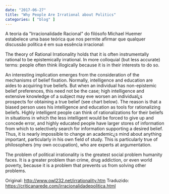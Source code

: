 ```yaml
---
date: "2017-06-27"
title: "Why People Are Irrational about Politics"
categories: [ "blog" ]
---
```

A teoria da "Irracionalidade Racional" do filósofo Michael Huemer estabelece uma base teórica que nos permite afirmar que qualquer discussão política é em sua essência irracional:

The theory of Rational Irrationality holds that it is often instrumentally rational to be epistemically irrational. In more colloquial (but less accurate) terms: people often think illogically because it is in their interests to do so.

An interesting implication emerges from the consideration of the mechanisms of belief fixation. Normally, intelligence and education are aides to acquiring true beliefs. But when an individual has non-epistemic belief preferences, this need not be the case; high intelligence and extensive knowledge of a subject may eve worsen an individual¿s prospects for obtaining a true belief (see chart below). The reason is that a biased person uses his intelligence and education as tools for rationalizing beliefs. Highly intelligent people can think of rationalizations for their beliefs in situations in which the less intelligent would be forced to give up and concede error, and highly educated people have larger stores of information from which to selectively search for information supporting a desired belief. Thus, it is nearly impossible to change an academic¿s mind about anything important, particularly in his own field of study. This is particularly true of philosophers (my own occupation), who are experts at argumentation.

The problem of political irrationality is the greatest social problem humanity faces. It is a greater problem than crime, drug addiction, or even world poverty, because it is a problem that prevents us from solving other problems.

Original: http://www.owl232.net/irrationality.htm
Traduzido: https://criticanarede.com/irracionalidadepolitica.html 

